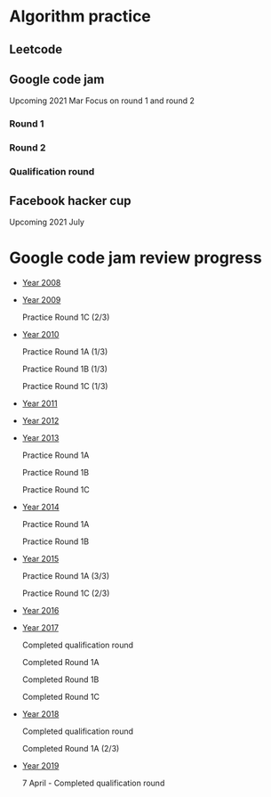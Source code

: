 # Algorithm practice


## Leetcode

## Google code jam

Upcoming 2021 Mar
Focus on round 1 and round 2

### Round 1

### Round 2

### Qualification round


## Facebook hacker cup

Upcoming 2021 July


# Google code jam review progress

* [Year 2008](./Y2008/Readme.MD)
* [Year 2009](./Y2009/Readme.MD)

    Practice Round 1C (2/3)
    
* [Year 2010](./Y2010/Readme.MD)
        
    Practice Round 1A (1/3)
    
    Practice Round 1B (1/3)
    
    Practice Round 1C (1/3)

* [Year 2011](./Y2011/Readme.MD)


* [Year 2012](./Y2012/Readme.MD)


* [Year 2013](./Y2013/Readme.MD)
    
    Practice Round 1A 
    
    Practice Round 1B
    
    Practice Round 1C
    
* [Year 2014](./Y2014/Readme.MD)
    
    Practice Round 1A 
    
    Practice Round 1B

* [Year 2015](./Y2015/Readme.MD)
    
    Practice Round 1A (3/3)
    
    Practice Round 1C (2/3)

* [Year 2016](./Y2016/Readme.MD)


* [Year 2017](./Y2017/Readme.MD)
   
    Completed qualification round
    
    Completed Round 1A

    Completed Round 1B
    
    Completed Round 1C
    
* [Year 2018](./Y2018/Readme.MD)
    
    Completed qualification round
    
    Completed Round 1A (2/3)

* [Year 2019](./Y2019/Readme.MD)
    
    7 April - Completed qualification round